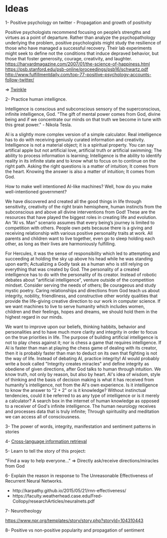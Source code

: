 # Ideas

1- Positive psychology on twitter - Propagation and growth of positivity

Positive psychologists recommend focusing on people’s strengths and virtues as a point of departure. Rather than analyze the psychopathology underlying the problem, positive psychologists might study the resilience of those who have managed a successful recovery. Their lab experiments might seek to define not the conditions that induce depraved behavior, but those that foster generosity, courage, creativity, and laughter.
https://harvardmagazine.com/2007/01/the-science-of-happiness.html</br>
https://psb.stanford.edu/psb-online/proceedings/psb16/schwartz.pdf</br>
http://www.fulfillmentdaily.com/top-77-positive-psychology-accounts-follow-twitter/</br>

=> <a href="https://github.com/minoobeyzavi/Twinkle">Twinkle</a>


2- Practice human intellignce.

Intelligence is conscious and subconscious sensory of the superconscious, infinite intelligence, God. "The gift of mental power comes from God, divine being and if we concentrate our minds on that truth we become in tune with this great power." - Nikola Tesla.

AI is a slightly more complex version of a simple calculator. Real intelligence has to do with receiving geniusly curated information and creativity. Intelligence is not a material object; it is a spiritual property. You can say artifical apple but not artificial love, artificial truth or artificial swimming; The ability to process information is learning; Intelligence is the ability to identify reality in its infinite state and to know what to focus on to continue on the right path. Asking the right questions is a matter of intuition; It comes from the heart. Knowing the answer is also a matter of intuition; It comes from God.

How to make well intentioned AI-like machines? Well, how do you make well-intentioned government?

We have discovered and created all the good things in life through sensitivity, creativity of the right brain hemisphere, human instincts from the subconscious and above all divine interventions from God! These are the resources that have played the biggest roles in creating life and evolution. An “AI vs. Man” scenario assumes that every being’s journey is limited to competition with others. People own pets because there is a giving and receiving relationship with various positive personality traits at work. All parents and children want to live together, even go to sleep holding each other, as long as their lives are harmoniously fulfilling.

For Hercules, it was the sense of responsibility which led to attempting and succeeding at holding the sky up above his head while he was standing upon earth; Actualizing a Godly task as a human who is still relying on everything that was created by God. The personality of a created intelligence has to do with the personality of its creator. Instead of robotic debates about "artificial intelligence", venture outside of the competition mindset. Consider serving the needs of others; Be courageous and study mystic poetry. Caring relationships and directions from God teach us about integrity, nobility, friendliness, and constructive other worldy qualities that provide the life-giving creative direction to our work in computer science. If we want machines to live to serve humanity which includes women, children and their feelings, hopes and dreams, we should hold them in the highest regard in our minds.

We want to improve upon our beliefs, thinking habbits, behavior and personalities and to have much more clarity and integrity in order to focus on the true priorities in life. The purpose of building artificial intelligence is not to play chess against it; nor is chess a game that requires intelligence. If AI is faster than man at playing the chess game of dealing with its creator, then it is probably faster than man to deduct on its own that fighting is not the way of life. Instead of debating AI, practice integrity! AI would probably write a book called "Integrity creates miracles" and define integrity as obediene of given directions, after God talks to human through intuition. We know truth, not only by reason, but also by heart. AI's idea of wisdom, style of thinking and the basis of decision making is what it has received from humanity's intelligence, not from the AI's own experience. Is it intelligence to know the answer to "2 + 2" or is it knowledge? Without instinctual tendencies, could it be referred to as any type of intelligence or is it merely a calculator? A search box in the internet of human knowledge as opposed to a receiver of God's infinite intelligence. The human neurology receives and processes data that is truly infinite; Through spirituslity and meditation we can access all of consciousness.


3- The power of words, integrity, manifestation and sentiment patterns in stories


4- <a href="https://en.wikipedia.org/wiki/Cross-language_information_retrieval">Cross-language information retrieval</a>


5- Learn to tell the story of this project:

"Find a way to help everyone..." => Directly ask/receive directions/miracles from God


6- Explain the reason in response to The Unreasonable Effectiveness of Recurrent Neural Networks.
<ul>
  <li>http://karpathy.github.io/2015/05/21/rnn-effectiveness/</li>
  <li>https://faculty.weatherhead.case.edu/Fred-Collopy/researchArticles/neuralnets.pdf</li></ul>


7- Neurotheology

https://www.npr.org/templates/story/story.php?storyId=104310443


8- Positive vs non-positive popularity and propagation of sentiment
